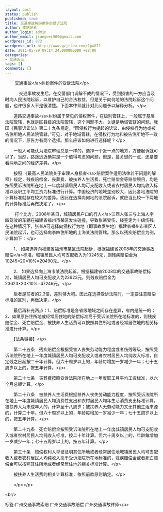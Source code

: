 ```yaml
---
layout: post
status: publish
published: true
title: 交通事故纠纷案件的受诉法院
author: 本站记者
author_login: admin
author_email: jiangwei909@gmail.com
wordpress_id: 872
wordpress_url: http://www.gzjtlaw.com/?p=872
date: 2011-05-29 09:14:24.000000000 +08:00
categories:
- 交通诉讼
tags: []
comments: []
---
```

<p><p>　　 <a>交通事故<&#47;a>纠纷案件的受诉法院<&#47;p><p>　　 　交通事故发生后，在交警部门调解不成的情况下，受到损害的一方应当及时向人民法院起诉，以维护自己的合法权益。但是关于向何地的法院起诉这个问题，也许很多人不是很清楚。下面本律师就针对此问题予以解释分析。<&#47;p><br><p>　　<a>道路交通事故<&#47;a>纠纷属于常见的侵权案件，在级别管辖上，一般属于基层法院管辖，也就是区县级的法院管辖，这个问题不大。关键是地域管辖的问题。我国《民事诉讼法》第二十九条规定，&ldquo;因侵权行为提起的诉讼，由侵权行为地或被告住所地人民法院管辖。&rdquo;可见，对于地域管辖，在侵权行为地和被告住所地不一致的情况下，原告方有两个选择。那么应该如何进行选择呢？<&#47;p><br><p>　　一般人可能认为法院审理总是一样的，选择一个近一点的地方，方便起诉就可以了。当然，路途远近确实是一个值得考虑的问题，但是，最关键的一点，还是要看两地之间的经济差异。<&#47;p><br><p>　　按照 《最高人民法院关于审理<a>人身损害<&#47;a>赔偿案件适用法律若干问题的解释》规定，残疾赔偿金、丧葬费、被扶养人生活费、死亡赔偿金等赔偿项目，均是按照受诉法院所在地上一年度城镇居民人均可支配收入或者农村居民人均纯收入标准以及职工平均工资为标准进行计算。中国经济的地域差别较大，因此各地法院的计算标准就存在较大的差异。因此在选择向何地的法院起诉，就应当比较一下两地的计算标准后再做决定了。<&#47;p><br><p>　　 打个比方，2008年某日，城镇居民户口的<a>行人<&#47;a>江西人张三与上海人李四驾驶的车辆在福建省福州市某区发生碰撞，导致张某受伤，经鉴定为十级伤残。在这种情况下，张某A可选择向侵权行为地（即事故发生地）福建省福州市某区人民法院起诉，也可选择向李四住所地的上海某法院管辖。那么以残疾赔偿金为例，计算如下：<&#47;p><br><p>　　1、 如果选择向福建省福州市某区法院起诉，根据福建省2008年的<a>交通事故赔偿<&#47;a>标准，城镇居民人均可支配收入为10245元，则残疾赔偿金为10245&times;20&times;10%=20490元。<&#47;p><br><p>　　2、 如果选择向上海市某法院起诉，根据福建省2008年的交通事故赔偿标准，城镇居民人均可支配收入为23623元，则残疾赔偿金为23623&times;20&times;10%=47246元。<&#47;p><br><p>　　后者是前者的2.3倍，差别够大吧。因此在选择受诉法院时，一定要注意赔偿标准的区别，再做决定。<&#47;p><br><p>　　最后再补充两点：1、赔偿标准是各省级地域之间存在差异，省内是统一的；2、如果原告住所地或经常居住地的赔偿标准高于受诉法院所在地标准的，则残疾赔偿金、死亡赔偿金、被扶养人生活费可以按照其住所地或者经常居住地的相关标准进行计算。<&#47;p><p>　　【法条链接】<&#47;p><br><p>　　第二十五条　残疾赔偿金根据受害人丧失劳动能力程度或者伤残等级，按照受诉法院所在地上一年度城镇居民人均可支配收入或者农村居民人均纯收入标准，自定残之日起按二十年计算。但六十周岁以上的，年龄每增加一岁减少一年；七十五周岁以上的，按五年计算。<&#47;p><br><p>　　第二十七条　丧葬费按照受诉法院所在地上一年度职工月平均工资标准，以六个月总额计算。<&#47;p><br><p>　　第二十八条　被扶养人生活费根据扶养人丧失劳动能力程度，按照受诉法院所在地上一年度城镇居民人均消费性支出和农村居民人均年生活消费支出标准计算。被扶养人为未成年人的，计算至十八周岁；被扶养人无劳动能力又无其他生活来源的，计算二十年。但六十周岁以上的，年龄每增加一岁减少一年；七十五周岁以上的，按五年计算。<&#47;p><br><p>　　第二十九条　死亡赔偿金按照受诉法院所在地上一年度城镇居民人均可支配收入或者农村居民人均纯收入标准，按二十年计算。但六十周岁以上的，年龄每增加一岁减少一年；七十五周岁以上的，按五年计算。<&#47;p><br><p>　　第三十条　赔偿权利人举证证明其住所地或者经常居住地城镇居民人均可支配收入或者农村居民人均纯收入高于受诉法院所在地标准的，残疾赔偿金或者死亡赔偿金可以按照其住所地或者经常居住地的相关标准计算。<&#47;p><br><p>　　被扶养人生活费的相关计算标准，依照前款原则确定。<&#47;p><p>　　<&#47;p><&#47;p><br&#47;><p>标签:广州交通事故索赔 广州交通事故赔偿 广州交通事故律师<&#47;p>
